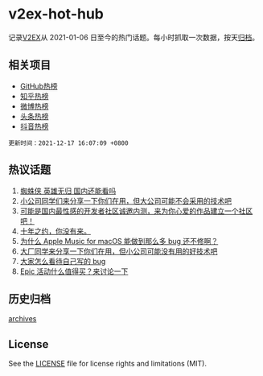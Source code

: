 # v2ex-hot-hub

 记录[V2EX](https://www.v2ex.com/)从 2021-01-06 日至今的热门话题。每小时抓取一次数据，按天[归档](archives)。
 
 ## 相关项目

- [GitHub热榜](https://github.com/snaildev/github-hot-hub)
- [知乎热榜](https://github.com/snaildev/zhihu-hot-hub)
- [微博热榜](https://github.com/snaildev/weibo-hot-hub)
- [头条热榜](https://github.com/snaildev/toutiao-hot-hub)
- [抖音热榜](https://github.com/snaildev/douyin-hot-hub)


 `更新时间：2021-12-17 16:07:09 +0800`

## 热议话题

1. [蜘蛛侠 英雄无归 国内还能看吗](https://www.v2ex.com/t/822715)
1. [小公司同学们来分享一下你们在用，但大公司可能不会采用的技术吧](https://www.v2ex.com/t/822738)
1. [可能是国内最性感的开发者社区诚邀内测，来为你心爱的作品建立一个社区吧！](https://www.v2ex.com/t/822746)
1. [十年之约，你没有来。](https://www.v2ex.com/t/822731)
1. [为什么 Apple Music for macOS 能做到那么多 bug 还不修啊？](https://www.v2ex.com/t/822670)
1. [大厂同学来分享一下你们在用，但小公司可能没有用的好技术吧](https://www.v2ex.com/t/822720)
1. [大家怎么看待自己写的 bug](https://www.v2ex.com/t/822756)
1. [Epic 活动什么值得买？来讨论一下](https://www.v2ex.com/t/822725)

## 历史归档

[archives](archives)

## License

See the [LICENSE](LICENSE) file for license rights and limitations (MIT).
